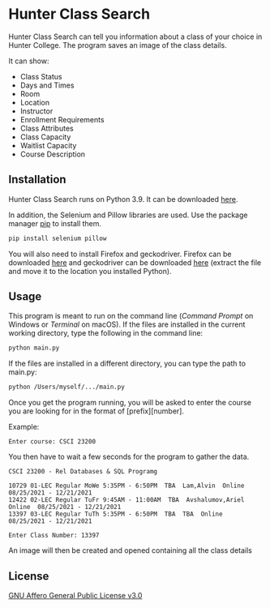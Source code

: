 # Hunter Class Search

Hunter Class Search can tell you information about a class of your choice in Hunter College. The program saves an image of the class details.

It can show:
- Class Status
- Days and Times
- Room
- Location
- Instructor
- Enrollment Requirements
- Class Attributes
- Class Capacity
- Waitlist Capacity
- Course Description



## Installation
Hunter Class Search runs on Python 3.9. It can be downloaded [here](https://www.python.org/downloads/).

In addition, the Selenium and Pillow libraries are used.
Use the package manager [pip](https://pip.pypa.io/en/stable/) to install them.

```bash
pip install selenium pillow
```
You will also need to install Firefox and geckodriver. Firefox can be downloaded [here](https://www.mozilla.org/firefox) and geckodriver can be downloaded [here](https://github.com/mozilla/geckodriver/releases) (extract the file and move it to the location you installed Python).

## Usage
This program is meant to  run on the command line (*Command Prompt* on Windows or *Terminal* on macOS). If the files are installed in the current working directory, type the following in the command line:

```bash
python main.py
```
If the files are installed in a different directory, you can type the path to main.py:

```bash
python /Users/myself/.../main.py
```
Once you get the program running, you will be asked to enter the course you are looking for in the format of [prefix][number].

Example:

```
Enter course: CSCI 23200
```
You then have to wait a few seconds for the program to gather the data.
```
CSCI 23200 - Rel Databases & SQL Programg

10729 01-LEC Regular MoWe 5:35PM - 6:50PM  TBA  Lam,Alvin  Online  08/25/2021 - 12/21/2021 
12422 02-LEC Regular TuFr 9:45AM - 11:00AM  TBA  Avshalumov,Ariel  Online  08/25/2021 - 12/21/2021
13397 03-LEC Regular TuTh 5:35PM - 6:50PM  TBA  TBA  Online  08/25/2021 - 12/21/2021

Enter Class Number: 13397
```
An image will then be created and opened containing all the class details


## License
[GNU Affero General Public License v3.0](https://choosealicense.com/licenses/agpl-3.0/)
